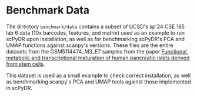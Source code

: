 # Benchmark Data

The directory `benchmark/data` contains a subset of UCSD's sp'24 CSE 185 lab 6 data (10x barcodes, features, and matrix) used as an example to run scPyDR upon installation, as well as for benchmarking scPyDR's PCA and UMAP functions against scanpy's versions. These files are the entire datasets from the GSM5114474_M3_E7 samples from the paper [Functional, metabolic and transcriptional maturation of human pancreatic islets derived from stem cells](https://www.nature.com/articles/s41587-022-01219-z.pdf).

This dataset is used as a small example to check correct installation, as well as benchmarking scanpy's PCA and UMAP tools against those implemented in scPyDR.